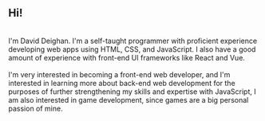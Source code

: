 <h2>Hi!</h2> 
<br>I'm David Deighan. I'm a self-taught programmer with proficient experience developing web apps using HTML, CSS, and JavaScript. I also have a good amount of experience with front-end UI frameworks like React and Vue.
<br>
<br>I'm very interested in becoming a front-end web developer, and I'm interested in learning more about back-end web development for the purposes of further strengthening my skills and expertise with JavaScript, I am also interested in game development, since games are a big personal passion of mine.

<!---
dgdeighan/dgdeighan is a ✨ special ✨ repository because its `README.md` (this file) appears on your GitHub profile.
You can click the Preview link to take a look at your changes.
--->
